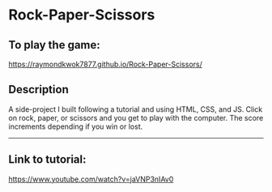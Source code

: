 # Rock-Paper-Scissors

To play the game:
--------------------
https://raymondkwok7877.github.io/Rock-Paper-Scissors/ 


Description
----------------
A side-project I built following a tutorial and using HTML, CSS, and JS. 
Click on rock, paper, or scissors and you get to play with the computer.
The score increments depending if you win or lost.

-----------------------------------------------------------------------------

Link to tutorial:
---------------------------
https://www.youtube.com/watch?v=jaVNP3nIAv0

